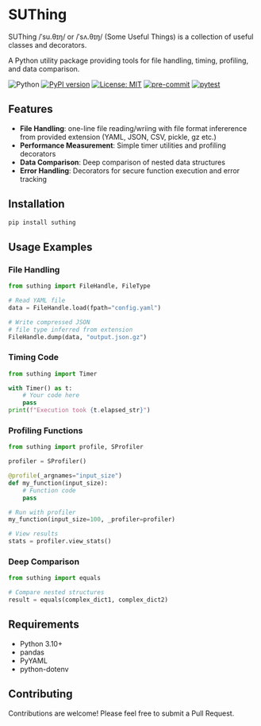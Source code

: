 # SUThing

SUThing /ˈsu.θɪŋ/ or /ˈsʌ.θɪŋ/ (Some Useful Things) is a collection of useful classes and decorators.  

A Python utility package providing tools for file handling, timing, profiling, and data comparison.

![Python](https://img.shields.io/badge/python-3.10-blue.svg)
[![PyPI version](https://badge.fury.io/py/suthing.svg)](https://badge.fury.io/py/suthing)
[![License: MIT](https://img.shields.io/badge/License-MIT-yellow.svg)](https://opensource.org/licenses/MIT)
[![pre-commit](https://github.com/growgraph/suthing/actions/workflows/pre-commit.yml/badge.svg)](https://github.com/growgraph/suthing/actions/workflows/pre-commit.yml)
[![pytest](https://github.com/growgraph/suthing/actions/workflows/pytest.yml/badge.svg)](https://github.com/growgraph/suthing/actions/workflows/pytest.yml)

## Features

- **File Handling**: one-line file reading/wriing with file format infererence from provided extension (YAML, JSON, CSV, pickle, gz etc.)
- **Performance Measurement**: Simple timer utilities and profiling decorators
- **Data Comparison**: Deep comparison of nested data structures
- **Error Handling**: Decorators for secure function execution and error tracking

## Installation

```bash
pip install suthing
```

## Usage Examples

### File Handling

```python
from suthing import FileHandle, FileType

# Read YAML file
data = FileHandle.load(fpath="config.yaml")

# Write compressed JSON
# file type inferred from extension
FileHandle.dump(data, "output.json.gz")
```

### Timing Code

```python
from suthing import Timer

with Timer() as t:
    # Your code here
    pass
print(f"Execution took {t.elapsed_str}")
```

### Profiling Functions

```python
from suthing import profile, SProfiler

profiler = SProfiler()

@profile(_argnames="input_size")
def my_function(input_size):
    # Function code
    pass

# Run with profiler
my_function(input_size=100, _profiler=profiler)

# View results
stats = profiler.view_stats()
```

### Deep Comparison

```python
from suthing import equals

# Compare nested structures
result = equals(complex_dict1, complex_dict2)
```

## Requirements

- Python 3.10+
- pandas
- PyYAML
- python-dotenv

## Contributing

Contributions are welcome! Please feel free to submit a Pull Request.